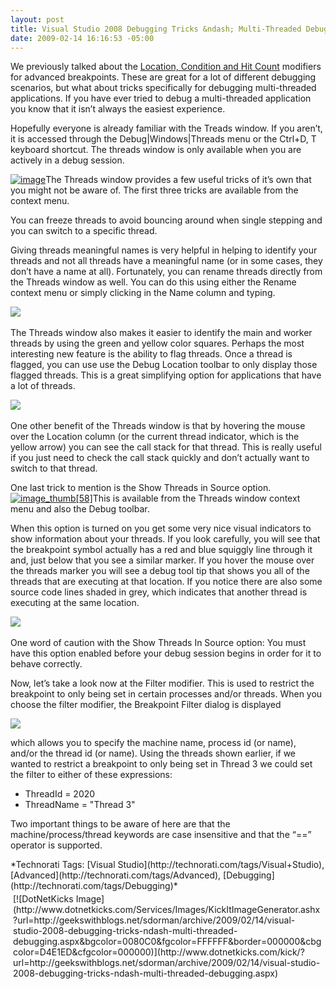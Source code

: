```yaml
---
layout: post
title: Visual Studio 2008 Debugging Tricks &ndash; Multi-Threaded Debugging
date: 2009-02-14 16:16:53 -05:00
---
```


We previously talked about the [Location, Condition and Hit Count](http://geekswithblogs.net/sdorman/archive/2009/02/14/visual-studio-2008-debugging-tricks-ndash-advanced-breakpoints.aspx) modifiers for advanced breakpoints. These are great for a lot of different debugging scenarios, but what about tricks specifically for debugging multi-threaded applications. If you have ever tried to debug a multi-threaded application you know that it isn’t always the easiest experience. 

Hopefully everyone is already familiar with the Treads window. If you aren’t, it is accessed through the Debug|Windows|Threads menu or the Ctrl+D, T keyboard shortcut. The threads window is only available when you are actively in a debug session.

[![image](http://gwb.blob.core.windows.net/sdorman/WindowsLiveWriter/VisualStudio2008DebuggingTricksMultiThre_D278/image_thumb.png "image")](http://gwb.blob.core.windows.net/sdorman/WindowsLiveWriter/VisualStudio2008DebuggingTricksMultiThre_D278/image_2.png)The Threads window provides a few useful tricks of it’s own that you might not be aware of. The first three tricks are available from the context menu.

You can freeze threads to avoid bouncing around when single stepping and you can switch to a specific thread.

Giving threads meaningful names is very helpful in helping to identify your threads and not all threads have a meaningful name (or in some cases, they don’t have a name at all). Fortunately, you can rename threads directly from the Threads window as well. You can do this using either the Rename context menu or simply clicking in the Name column and typing.

![](http://gwb.blob.core.windows.net/sdorman/WindowsLiveWriter/VisualStudio2008DebuggingTricksMultiThre_D278/080107_2004_NeatNewMult2_3.png)  

The Threads window also makes it easier to identify the main and worker threads by using the green and yellow color squares. Perhaps the most interesting new feature is the ability to flag threads. Once a thread is flagged, you can use use the Debug Location toolbar to only display those flagged threads. This is a great simplifying option for applications that have a lot of threads.

![](http://gwb.blob.core.windows.net/sdorman/WindowsLiveWriter/VisualStudio2008DebuggingTricksMultiThre_D278/image_5.png) 

One other benefit of the Threads window is that by hovering the mouse over the Location column (or the current thread indicator, which is the yellow arrow) you can see the call stack for that thread. This is really useful if you just need to check the call stack quickly and don’t actually want to switch to that thread.

One last trick to mention is the Show Threads in Source option. [![image_thumb[58]](http://gwb.blob.core.windows.net/sdorman/WindowsLiveWriter/VisualStudio2008DebuggingTricksMultiThre_D278/image_thumb58_24496d81-8735-4631-b8b0-198b3a3fa12d.png "image_thumb[58]")](http://gwb.blob.core.windows.net/sdorman/WindowsLiveWriter/VisualStudio2008DebuggingTricksMultiThre_D278/image142.png)This is available from the Threads window context menu and also the Debug toolbar. 

When this option is turned on you get some very nice visual indicators to show information about your threads. If you look carefully, you will see that the breakpoint symbol actually has a red and blue squiggly line through it and, just below that you see a similar marker. If you hover the mouse over the threads marker you will see a debug tool tip that shows you all of the threads that are executing at that location. If you notice there are also some source code lines shaded in grey, which indicates that another thread is executing at the same location. 

![](http://gwb.blob.core.windows.net/sdorman/WindowsLiveWriter/VisualStudio2008DebuggingTricksMultiThre_D278/080107_2004_NeatNewMult1_3.png) 

One word of caution with the Show Threads In Source option: You must have this option enabled before your debug session begins in order for it to behave correctly.

Now, let’s take a look now at the Filter modifier. This is used to restrict the breakpoint to only being set in certain processes and/or threads. When you choose the filter modifier, the Breakpoint Filter dialog is displayed

![](http://gwb.blob.core.windows.net/sdorman/WindowsLiveWriter/VisualStudio2008DebuggingTricksMultiThre_D278/image140_3.png)

which allows you to specify the machine name, process id (or name), and/or the thread id (or name). Using the threads shown earlier, if we wanted to restrict a breakpoint to only being set in Thread 3 we could set the filter to either of these expressions:

*   ThreadId = 2020 
*   ThreadName = "Thread 3"   

Two important things to be aware of here are that the machine/process/thread keywords are case insensitive and that the “==” operator is supported.
  <div style="padding-bottom: 0px; margin: 0px; padding-left: 0px; padding-right: 0px; display: inline; float: none; padding-top: 0px" id="scid:0767317B-992E-4b12-91E0-4F059A8CECA8:e5ff7221-12bf-4fbe-b949-54497c96a9d7" class="wlWriterSmartContent">*Technorati Tags: [Visual Studio](http://technorati.com/tags/Visual+Studio), [Advanced](http://technorati.com/tags/Advanced), [Debugging](http://technorati.com/tags/Debugging)*</div><div class="wlWriterHeaderFooter" style="text-align:left; margin:0px; padding:4px 4px 4px 4px;">[![DotNetKicks Image](http://www.dotnetkicks.com/Services/Images/KickItImageGenerator.ashx?url=http://geekswithblogs.net/sdorman/archive/2009/02/14/visual-studio-2008-debugging-tricks-ndash-multi-threaded-debugging.aspx&bgcolor=0080C0&fgcolor=FFFFFF&border=000000&cbgcolor=D4E1ED&cfgcolor=000000)](http://www.dotnetkicks.com/kick/?url=http://geekswithblogs.net/sdorman/archive/2009/02/14/visual-studio-2008-debugging-tricks-ndash-multi-threaded-debugging.aspx)</div>
